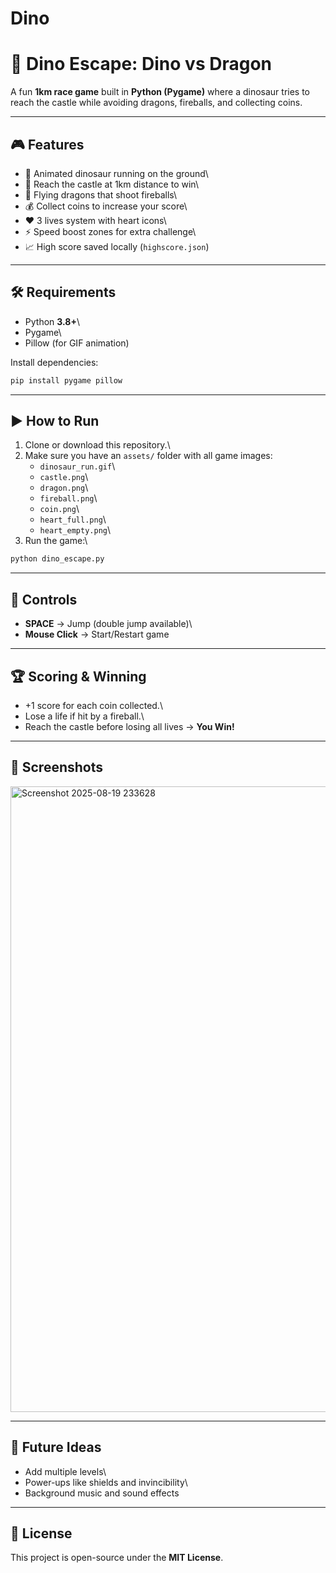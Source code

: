 # Dino
# 🦖 Dino Escape: Dino vs Dragon

A fun **1km race game** built in **Python (Pygame)** where a dinosaur
tries to reach the castle while avoiding dragons, fireballs, and
collecting coins.

------------------------------------------------------------------------

## 🎮 Features

-   🦖 Animated dinosaur running on the ground\
-   🏰 Reach the castle at 1km distance to win\
-   🐉 Flying dragons that shoot fireballs\
-   💰 Collect coins to increase your score\
-   ❤️ 3 lives system with heart icons\
-   ⚡ Speed boost zones for extra challenge\
-   📈 High score saved locally (`highscore.json`)

------------------------------------------------------------------------

## 🛠️ Requirements

-   Python **3.8+**\
-   Pygame\
-   Pillow (for GIF animation)

Install dependencies:

``` bash
pip install pygame pillow
```

------------------------------------------------------------------------

## ▶️ How to Run

1.  Clone or download this repository.\
2.  Make sure you have an `assets/` folder with all game images:
    -   `dinosaur_run.gif`\
    -   `castle.png`\
    -   `dragon.png`\
    -   `fireball.png`\
    -   `coin.png`\
    -   `heart_full.png`\
    -   `heart_empty.png`\
3.  Run the game:\

``` bash
python dino_escape.py
```

------------------------------------------------------------------------

## 🎯 Controls

-   **SPACE** → Jump (double jump available)\
-   **Mouse Click** → Start/Restart game

------------------------------------------------------------------------

## 🏆 Scoring & Winning

-   +1 score for each coin collected.\
-   Lose a life if hit by a fireball.\
-   Reach the castle before losing all lives → **You Win!**

------------------------------------------------------------------------

## 📸 Screenshots

<img width="1860" height="1001" alt="Screenshot 2025-08-19 233628" src="https://github.com/user-attachments/assets/f11c2670-99d9-45f9-8f48-f0bd8450e50e" />



------------------------------------------------------------------------

## 🚀 Future Ideas

-   Add multiple levels\
-   Power-ups like shields and invincibility\
-   Background music and sound effects

------------------------------------------------------------------------

## 📜 License

This project is open-source under the **MIT License**.

